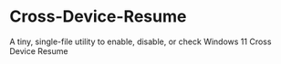 # Cross-Device-Resume
A tiny, single-file utility to enable, disable, or check Windows 11 Cross Device Resume
